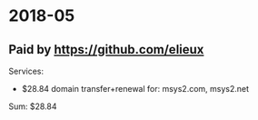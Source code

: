 # 2018-05

## Paid by https://github.com/elieux

Services:

* $28.84 domain transfer+renewal for: msys2.com, msys2.net

Sum: $28.84
